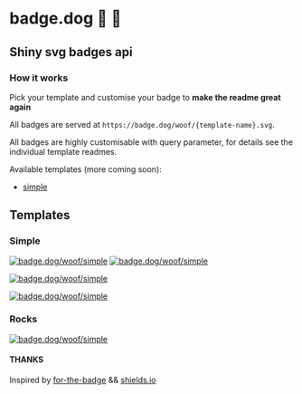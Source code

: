 # badge.dog 🏅 🐶

## Shiny svg badges api

### How it works

Pick your template and customise your badge to **make the readme great again**

All badges are served at `https://badge.dog/woof/{template-name}.svg`.

All badges are highly customisable with query parameter, for details see the individual template readmes.

Available templates (more coming soon):
  - [simple](api/templates/simple/readme.md)
  
## Templates

### Simple

[![badge.dog/woof/simple](https://badge.dog/woof/simple.svg)](https://badge.dog/woof/simple.svg) [![badge.dog/woof/simple](https://badge.dog/woof/simple.svg?leftText=GO&rightText=CUSTOM)](https://badge.dog/woof/simple.svg?leftText=GO&rightText=CUSTOM)

[![badge.dog/woof/simple](https://badge.dog/woof/simple.svg?leftText=go&googleFontName=IBM+Plex+Serif&rightText=swag&leftBgColor=%23C2577B&rightBgColor=%2382708E&fontSize=20)](https://badge.dog/woof/simple.svg?leftText=go&googleFontName=IBM+Plex+Serif&rightText=swag&leftBgColor=%23C2577B&rightBgColor=%2382708E&fontSize=20)

[![badge.dog/woof/simple](https://badge.dog/woof/simple.svg?leftText=PAINT%20WITH%20BADGE.DOG&rightText=🎨&googleFontName=Baloo+Bhai&rightBgColor=%23F3F2F0&leftBgColor=%23F7715D&fontSize=20&paddingHor=20)](https://badge.dog/woof/simple.svg?leftText=PAINT%20WITH%20BADGE.DOG&rightText=🎨&googleFontName=Baloo+Bhai&rightBgColor=%23F3F2F0&leftBgColor=%23F7715D&fontSize=20&paddingHor=20)

### Rocks

[![badge.dog/woof/simple](https://badge.dog/woof/simple.svg)](https://badge.dog/woof/rocks.svg) 

#### THANKS
Inspired by [for-the-badge](https://forthebadge.com/) && [shields.io](https://shields.io)

